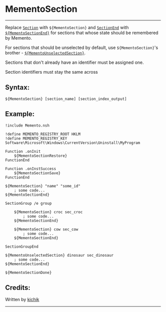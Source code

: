 # MementoSection

---

Replace [`Section`][1] with `${MementoSection}` and [`SectionEnd`][2] with [`${MementoSectionEnd}`][3]
for sections that whose state should be remembered by Memento.

For sections that should be unselected by default, use `${MementoSection}`'s
brother - [`${MementoUnselectedSection}`][4].

Sections that don't already have an identifier must be assigned one.

Section identifiers must stay the same across 

## Syntax:

    ${MementoSection} [section_name] [section_index_output]

## Example:

	!include Memento.nsh

	!define MEMENTO_REGISTRY_ROOT HKLM
	!define MEMENTO_REGISTRY_KEY Software\Microsoft\Windows\CurrentVersion\Uninstall\MyProgram

	Function .onInit
		${MementoSectionRestore}
	FunctionEnd

	Function .onInstSuccess
		${MementoSectionSave}
	FunctionEnd

	${MementoSection} "name" "some_id"
		; some code...
	${MementoSectionEnd}

	SectionGroup /e group

		${MementoSection} croc sec_croc
			; some code...
		${MementoSectionEnd}

		${MementoSection} cow sec_cow
			; some code...
		${MementoSectionEnd}

	SectionGroupEnd

	${MementoUnselectedSection} dinosaur sec_dinosaur
		; some code...
	${MementoSectionEnd}

	${MementoSectionDone}

## Credits:

Written by [kichik][5]

---

[1]: ../../Reference/Section.markdown
[2]: ../../Reference/SectionEnd.markdown
[3]: MementoSectionEnd.markdown
[4]: MementoUnselectedSection.markdown
[5]: http://nsis.sourceforge.net/User:Kichik